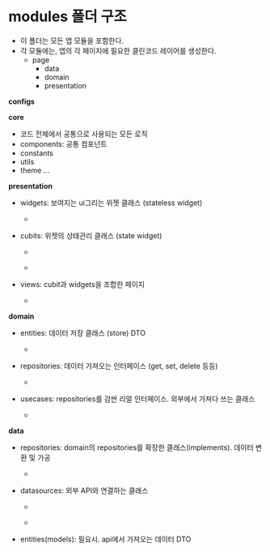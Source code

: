 # modules 폴더 구조

- 이 폴더는 모든 앱 모듈을 포함한다.
- 각 모듈에는, 앱의 각 페이지에 필요한 클린코드 레이어를 생성한다.
  - page
    - data
    - domain
    - presentation

**configs**

**core**
- 코드 전체에서 공통으로 사용되는 모든 로직
- components: 공통 컴포넌트
- constants
- utils
- theme
...

**presentation**
- widgets: 보여지는 ui그리는 위젯 클래스 (stateless widget)
  - ~~~.widget.dart
- cubits: 위젯의 상태관리 클래스 (state widget)
  - ~~~_cubit.dart
  - ~~~_state.dart
- views: cubit과 widgets을 조합한 페이지
  - ~~~.view.dart

**domain**
- entities: 데이터 저장 클래스 (store) DTO
   - ~~~_entity.dart
- repositories: 데이터 가져오는 인터페이스 (get, set, delete 등등)
   - ~~~_repository.dart
- usecases: repositories를 감싼 리얼 인터페이스. 외부에서 가져다 쓰는 클래스
   - ~~~_usecase.dart

**data**
- repositories: domain의 repositories를 확장한 클래스(implements). 데이터 변환 및 가공
  - ~~~_repository_impl.dart
- datasources: 외부 API와 연결하는 클래스
  - ~~~_data_source.dart
  - ~~~_data_source_impl.dart
- entities(models): 필요시. api에서 가져오는 데이터 DTO
